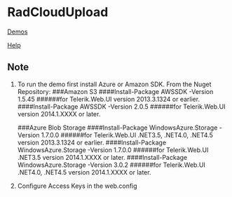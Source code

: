 # RadCloudUpload

[Demos](www.demos.telerik.com/aspnet-ajax/cloud-upload/examples/overview/defaultcs.aspx)

[Help](www.telerik.com/help/aspnet-ajax/cloud-upload-overview.html)

## Note

1. To run the demo first install Azure or Amazon SDK.
   From the Nuget Repository:
    ###Amazon S3
    ####Install-Package AWSSDK -Version 1.5.45 
    ######for Telerik.Web.UI version 2013.3.1324 or earlier.
    ####Install-Package AWSSDK -Version 2.0.5 
    ######for Telerik.Web.UI version 2014.1.XXXX or later.

    ###Azure Blob Storage
    ####Install-Package WindowsAzure.Storage -Version 1.7.0.0 
    ######for Telerik.Web.UI .NET3.5, .NET4.0, .NET4.5 version 2013.3.1324 or earlier.
    ####Install-Package WindowsAzure.Storage -Version 1.7.0.0 
    ######for Telerik.Web.UI .NET3.5 version 2014.1.XXXX or later.
    ####Install-Package WindowsAzure.Storage -Version 3.0.2 
    ######for Telerik.Web.UI .NET4.0, .NET4.5 version 2014.1.XXXX or later.

2. Configure Access Keys in the web.config
